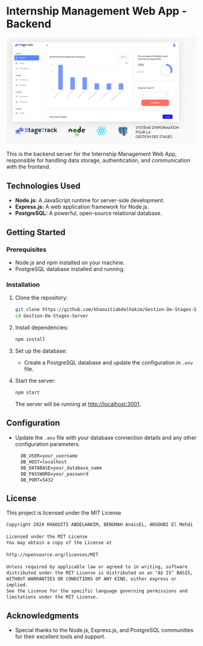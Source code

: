 # Internship Management Web App - Backend

![alt text](https://github.com/khaouitiabdelhakim/Gestion-De-Stages-Client/blob/main/stage.png)

This is the backend server for the Internship Management Web App, responsible for handling data storage, authentication, and communication with the frontend.

## Technologies Used

- **Node.js:** A JavaScript runtime for server-side development.
- **Express.js:** A web application framework for Node.js.
- **PostgreSQL:** A powerful, open-source relational database.

## Getting Started

### Prerequisites

- Node.js and npm installed on your machine.
- PostgreSQL database installed and running.

### Installation

1. Clone the repository:

   ```bash
   git clone https://github.com/khaouitiabdelhakim/Gestion-De-Stages-Server.git
   cd Gestion-De-Stages-Server
   ```

2. Install dependencies:

   ```bash
   npm install
   ```

3. Set up the database:
   - Create a PostgreSQL database and update the configuration in `.env` file.

4. Start the server:

   ```bash
   npm start
   ```

   The server will be running at [http://localhost:3001](http://localhost:3001).

## Configuration

- Update the `.env` file with your database connection details and any other configuration parameters.
   ```plaintext
     DB_USER=your_username
     DB_HOST=localhost
     DB_DATABASE=your_database_name
     DB_PASSWORD=your_password
     DB_PORT=5432
     ```

## License
This project is licensed under the MIT License 

```
Copyright 2024 KHAOUITI ABDELHAKIM, BENGMAH AnassEL, ARGOUBI El Mehdi

Licensed under the MIT License
You may obtain a copy of the License at

http://opensource.org/licenses/MIT

Unless required by applicable law or agreed to in writing, software
distributed under the MIT License is distributed on an "AS IS" BASIS,
WITHOUT WARRANTIES OR CONDITIONS OF ANY KIND, either express or implied.
See the License for the specific language governing permissions and
limitations under the MIT License.
```

## Acknowledgments

- Special thanks to the Node.js, Express.js, and PostgreSQL communities for their excellent tools and support.

